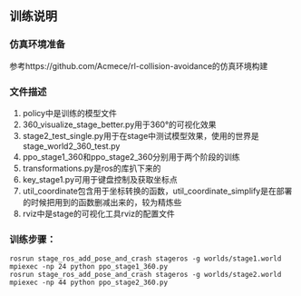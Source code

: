 ## 训练说明
### 仿真环境准备
参考https://github.com/Acmece/rl-collision-avoidance的仿真环境构建  

### 文件描述
1. policy中是训练的模型文件  
2. 360_visualize_stage_better.py用于360°的可视化效果  
3. stage2_test_single.py用于在stage中测试模型效果，使用的世界是stage_world2_360_test.py  
4. ppo_stage1_360和ppo_stage2_360分别用于两个阶段的训练
5. transformations.py是ros的库扒下来的  
6. key_stage1.py可用于键盘控制及获取坐标点   
7. util_coordinate包含用于坐标转换的函数，util_coordinate_simplify是在部署的时候把用到的函数删减出来的，较为精炼些
8. rviz中是stage的可视化工具rviz的配置文件

### 训练步骤：  
  `rosrun stage_ros_add_pose_and_crash stageros -g worlds/stage1.world`   
  `mpiexec -np 24 python ppo_stage1_360.py`  
  `rosrun stage_ros_add_pose_and_crash stageros -g worlds/stage2.world`  
  `mpiexec -np 44 python ppo_stage2_360.py`  